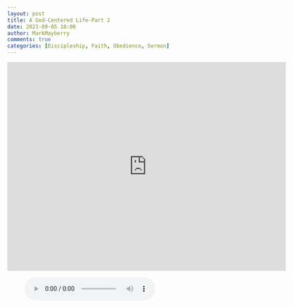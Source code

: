 ```yaml
---
layout: post
title: A God-Centered Life-Part 2
date: 2021-09-05 18:00
author: MarkMayberry
comments: true
categories: [Discipleship, Faith, Obedience, Sermon]
---
```

<p><iframe src="https://player.vimeo.com/video/598990242?h=b150660729&amp;title=0&amp;byline=0" width="640" height="480" frameborder="0" allowfullscreen=""></iframe></p>
<figure class="wp-block-audio"><audio src="https://markmayberry.net/wp-content/uploads/bible-study/2021-09-05-pm-MM-A-God-Centered-Life-Part-2.mp3" controls="controls"></audio></figure>
